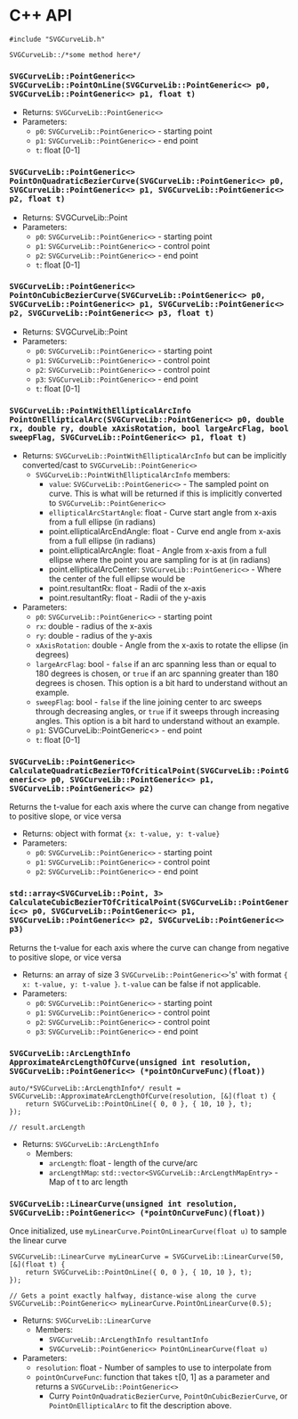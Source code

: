 # C++ API

```
#include "SVGCurveLib.h"

SVGCurveLib::/*some method here*/
```



### `SVGCurveLib::PointGeneric<> SVGCurveLib::PointOnLine(SVGCurveLib::PointGeneric<> p0, SVGCurveLib::PointGeneric<> p1, float t)`

 - Returns: `SVGCurveLib::PointGeneric<>`
 - Parameters:
 	 - `p0`: `SVGCurveLib::PointGeneric<>` - starting point
 	 - `p1`: `SVGCurveLib::PointGeneric<>` - end point
 	 - `t`: float [0-1]

### `SVGCurveLib::PointGeneric<> PointOnQuadraticBezierCurve(SVGCurveLib::PointGeneric<> p0, SVGCurveLib::PointGeneric<> p1, SVGCurveLib::PointGeneric<> p2, float t)`

 - Returns: SVGCurveLib::Point
 - Parameters:
 	 - `p0`: `SVGCurveLib::PointGeneric<>` - starting point
 	 - `p1`: `SVGCurveLib::PointGeneric<>` - control point
 	 - `p2`: `SVGCurveLib::PointGeneric<>` - end point
 	 - `t`: float [0-1]

### `SVGCurveLib::PointGeneric<> PointOnCubicBezierCurve(SVGCurveLib::PointGeneric<> p0, SVGCurveLib::PointGeneric<> p1, SVGCurveLib::PointGeneric<> p2, SVGCurveLib::PointGeneric<> p3, float t)`

 - Returns: SVGCurveLib::Point
 - Parameters:
 	 - `p0`: `SVGCurveLib::PointGeneric<>` - starting point
 	 - `p1`: `SVGCurveLib::PointGeneric<>` - control point
 	 - `p2`: `SVGCurveLib::PointGeneric<>` - control point
 	 - `p3`: `SVGCurveLib::PointGeneric<>` - end point
 	 - `t`: float [0-1]

### `SVGCurveLib::PointWithEllipticalArcInfo PointOnEllipticalArc(SVGCurveLib::PointGeneric<> p0, double rx, double ry, double xAxisRotation, bool largeArcFlag, bool sweepFlag, SVGCurveLib::PointGeneric<> p1, float t)`

 - Returns: `SVGCurveLib::PointWithEllipticalArcInfo` but can be implicitly converted/cast to `SVGCurveLib::PointGeneric<>`
 	 - `SVGCurveLib::PointWithEllipticalArcInfo` members:
 	 	 - `value`: `SVGCurveLib::PointGeneric<>` - The sampled point on curve. This is what will be returned if this is implicitly converted to `SVGCurveLib::PointGeneric<>`
 	 	 - `ellipticalArcStartAngle`: float - Curve start angle from x-axis from a full ellipse (in radians)
 	 	 - point.ellipticalArcEndAngle: float - Curve end angle from x-axis from a full ellipse (in radians)
 	 	 - point.ellipticalArcAngle: float - Angle from x-axis from a full ellipse where the point you are sampling for is at (in radians)
 	 	 - point.ellipticalArcCenter: `SVGCurveLib::PointGeneric<>` - Where the center of the full ellipse would be
 	 	 - point.resultantRx: float - Radii of the x-axis
 	 	 - point.resultantRy: float - Radii of the y-axis
 - Parameters:
 	 - `p0`: `SVGCurveLib::PointGeneric<>` - starting point
 	 - `rx`: double - radius of the x-axis
 	 - `ry`: double - radius of the y-axis
 	 - `xAxisRotation`: double - Angle from the x-axis to rotate the ellipse (in degrees)
 	 - `largeArcFlag`: bool - `false` if an arc spanning less than or equal to 180 degrees is chosen, or `true` if an arc spanning greater than 180 degrees is chosen. This option is a bit hard to understand without an example.
 	 - `sweepFlag`: bool - `false` if the line joining center to arc sweeps through decreasing angles, or `true` if it sweeps through increasing angles. This option is a bit hard to understand without an example.
 	 - `p1`: SVGCurveLib::PointGeneric<> - end point
 	 - `t`: float [0-1]


### `SVGCurveLib::PointGeneric<> CalculateQuadraticBezierTOfCriticalPoint(SVGCurveLib::PointGeneric<> p0, SVGCurveLib::PointGeneric<> p1, SVGCurveLib::PointGeneric<> p2)`

Returns the t-value for each axis where the curve can change from negative to positive slope, or vice versa

 - Returns: object with format `{x: t-value, y: t-value}`
 - Parameters:
 	 - `p0`: `SVGCurveLib::PointGeneric<>` - starting point
 	 - `p1`: `SVGCurveLib::PointGeneric<>` - control point
 	 - `p2`: `SVGCurveLib::PointGeneric<>` - end point


### `std::array<SVGCurveLib::Point, 3> CalculateCubicBezierTOfCriticalPoint(SVGCurveLib::PointGeneric<> p0, SVGCurveLib::PointGeneric<> p1, SVGCurveLib::PointGeneric<> p2, SVGCurveLib::PointGeneric<> p3)`

Returns the t-value for each axis where the curve can change from negative to positive slope, or vice versa

 - Returns: an array of size 3 `SVGCurveLib::PointGeneric<>`'s' with format `{ x: t-value, y: t-value }`. `t-value` can be false if not applicable.
 - Parameters:
 	 - `p0`: `SVGCurveLib::PointGeneric<>` - starting point
 	 - `p1`: `SVGCurveLib::PointGeneric<>` - control point
 	 - `p2`: `SVGCurveLib::PointGeneric<>` - control point
 	 - `p3`: `SVGCurveLib::PointGeneric<>` - end point



### `SVGCurveLib::ArcLengthInfo ApproximateArcLengthOfCurve(unsigned int resolution, SVGCurveLib::PointGeneric<> (*pointOnCurveFunc)(float))`

```
auto/*SVGCurveLib::ArcLengthInfo*/ result = SVGCurveLib::ApproximateArcLengthOfCurve(resolution, [&](float t) {
	return SVGCurveLib::PointOnLine({ 0, 0 }, { 10, 10 }, t);
});

// result.arcLength
```

 - Returns: `SVGCurveLib::ArcLengthInfo`
 	 - Members:
 	 	 - `arcLength`: float - length of the curve/arc
 	 	 - `arcLengthMap`: `std::vector<SVGCurveLib::ArcLengthMapEntry>` - Map of t to arc length



### `SVGCurveLib::LinearCurve(unsigned int resolution, SVGCurveLib::PointGeneric<> (*pointOnCurveFunc)(float))`

Once initialized, use `myLinearCurve.PointOnLinearCurve(float u)` to sample the linear curve

```
SVGCurveLib::LinearCurve myLinearCurve = SVGCurveLib::LinearCurve(50, [&](float t) {
	return SVGCurveLib::PointOnLine({ 0, 0 }, { 10, 10 }, t);
});

// Gets a point exactly halfway, distance-wise along the curve
SVGCurveLib::PointGeneric<> myLinearCurve.PointOnLinearCurve(0.5);
```

 - Returns: `SVGCurveLib::LinearCurve`
 	 - Members:
 	 	 - `SVGCurveLib::ArcLengthInfo resultantInfo`
 	 	 - `SVGCurveLib::PointGeneric<> PointOnLinearCurve(float u)`
 - Parameters:
 	 - `resolution`: float - Number of samples to use to interpolate from
 	 - `pointOnCurveFunc`: function that takes `t`[0, 1] as a parameter and returns a `SVGCurveLib::PointGeneric<>`
 	 	 - Curry `PointOnQuadraticBezierCurve`, `PointOnCubicBezierCurve`, or `PointOnEllipticalArc` to fit the description above.


